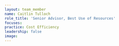```yaml
---
layout: team_member
name: Caitlin Tulloch
role_title: 'Senior Advisor, Best Use of Resources'
focuses:
practice: Cost Efficiency
leadership: false
image:
---
```


